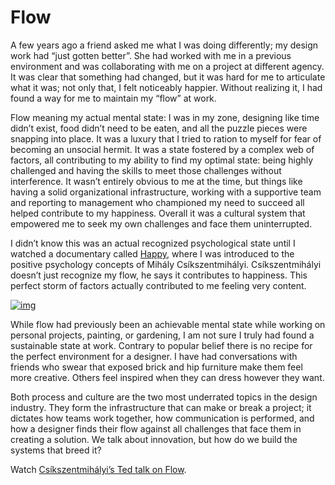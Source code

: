 

# Flow

A few years ago a friend asked me what I was doing differently; my design work had “just gotten better”.
She had worked with me in a previous environment and was collaborating with me on a project at different
agency. It was clear that something had changed, but it was hard for me to articulate what it was; not only
that, I felt noticeably happier. Without realizing it, I had found a way for me to maintain my “flow” at
work.

Flow meaning my actual mental state: I was in my zone, designing like time didn’t exist, food didn’t need
to be eaten, and all the puzzle pieces were snapping into place. It was a luxury that I tried to ration to
myself for fear of becoming an unsocial hermit. It was a state fostered by a complex web of factors, all
contributing to my ability to find my optimal state: being highly challenged and having the skills to meet
those challenges without interference. It wasn’t entirely obvious to me at the time, but things like having
a solid organizational infrastructure, working with a supportive team and reporting to management who
championed my need to succeed all helped contribute to my happiness. Overall it was a cultural system that
empowered me to seek my own challenges and face them uninterrupted.

I didn’t know this was an actual recognized psychological state until I watched a documentary called
[Happy](http://www.thehappymovie.com/), where I was introduced to the positive psychology concepts of Mihály
Csíkszentmihályi. Csíkszentmihályi doesn’t just recognize my flow, he says it contributes to happiness.
This perfect storm of factors actually contributed to me feeling very content.

[![img](http://the-pastry-box-project.net/wp-content/uploads/2013/04/Flow-SamanthaWarren-882x1024.jpg)](http://the-pastry-box-project.net/wp-content/uploads/2013/04/Flow-SamanthaWarren.jpg)

While flow had previously been an achievable mental state while working on personal projects, painting, or
gardening, I am not sure I truly had found a sustainable state at work. Contrary to popular belief there is no
recipe for the perfect environment for a designer. I have had conversations with friends who swear that
exposed brick and hip furniture make them feel more creative. Others feel inspired when they can dress however
they want.  

Both process and culture are the two most underrated topics in the design industry. They form the
infrastructure that can make or break a project; it dictates how teams work together, how communication is
performed, and how a designer finds their flow against all challenges that face them in creating a solution.
We talk about innovation, but how do we build the systems that breed it?

Watch [Csíkszentmihályi’s Ted talk on
Flow](http://www.ted.com/talks/mihaly_csikszentmihalyi_on_flow.html).